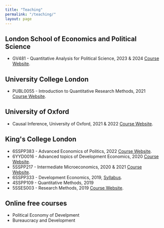 ```yaml
---
title: "Teaching"
permalink: "/teaching/"
layout: page
---
```


## London School of Economics and Political Science

 - GV481 - Quantitative Analysis for Political Science, 2023 & 2024 [Course Website](https://www.lse.ac.uk/resources/calendar2022-2023/courseGuides/GV/2022_GV481.htm).
   
## University College London

- PUBL0055 - Introduction to Quantitative Research Methods, 2021 [Course Website](https://uclspp.github.io/PUBL0055/).

## University of Oxford

- Causal Inference, University of Oxford, 2021 & 2022 <a href="https://ftraposo.github.io/causal_inference/" target="_blank">Course Website</a>. 

## King's College London 

- 6SSPP383 - Advanced Economics of Politics, 2022  [Course Website](https://www.kcl.ac.uk/abroad/module-options/module?id=33c5f49a-4c1f-4c63-a7aa-69000338386a#:~:text=This%20course%20examines%20public%20policy,complex%20working%20of%20political%20systems.).
- 6YYD0016 - Advanced topics of Development Economics, 2020 [Course Website](https://uclspp.github.io/PUBL0055/).
- 5SSPP217 - Intermediate Microeconomics, 2020 & 2021 [Course Website](https://www.kcl.ac.uk/abroad/module-options/intermediate-microeconomics-1).
- 6SSPP333 - Development Economics, 2019, [Syllabus](https://ftraposo.github.io/6SSPP333_Syllabus_Autum%202023-24.pdf).
- 4SSPP109 - Quantitative Methods, 2019
- 5SSES003 - Research Methods, 2019 [Course Website](https://www.kcl.ac.uk/abroad/module-options/module?id=af21273d-7d30-4e5a-92a0-3fbaba01ab7e#:~:text=Module%20description&text=This%20module%20provides%20students%20with,cultural%20dimensions%20of%20social%20research).

## Online free courses

- Political Economy of Develpment
- Bureaucracy and Development
